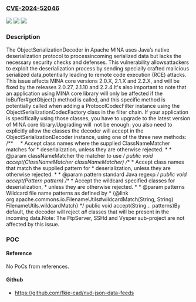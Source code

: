 ### [CVE-2024-52046](https://cve.mitre.org/cgi-bin/cvename.cgi?name=CVE-2024-52046)
![](https://img.shields.io/static/v1?label=Product&message=Apache%20MINA&color=blue)
![](https://img.shields.io/static/v1?label=Version&message=n%2Fa&color=blue)
![](https://img.shields.io/static/v1?label=Vulnerability&message=CWE-94%20Improper%20Control%20of%20Generation%20of%20Code%20('Code%20Injection')&color=brighgreen)

### Description

The ObjectSerializationDecoder in Apache MINA uses Java’s native deserialization protocol to processincoming serialized data but lacks the necessary security checks and defenses. This vulnerability allowsattackers to exploit the deserialization process by sending specially crafted malicious serialized data,potentially leading to remote code execution (RCE) attacks.															This issue affects MINA core versions 2.0.X, 2.1.X and 2.2.X, and will be fixed by the releases 2.0.27, 2.1.10 and 2.2.4.It's also important to note that an application using MINA core library will only be affected if the IoBuffer#getObject() method is called, and this specific method is potentially called when adding a ProtocolCodecFilter instance using the ObjectSerializationCodecFactory class in the filter chain. If your application is specifically using those classes, you have to upgrade to the latest version of MINA core library.Upgrading will  not be enough: you also need to explicitly allow the classes the decoder will accept in the ObjectSerializationDecoder instance, using one of the three new methods:    /**     * Accept class names where the supplied ClassNameMatcher matches for     * deserialization, unless they are otherwise rejected.     *     * @param classNameMatcher the matcher to use     */    public void accept(ClassNameMatcher classNameMatcher)    /**     * Accept class names that match the supplied pattern for     * deserialization, unless they are otherwise rejected.     *     * @param pattern standard Java regexp     */    public void accept(Pattern pattern)     /**     * Accept the wildcard specified classes for deserialization,     * unless they are otherwise rejected.     *     * @param patterns Wildcard file name patterns as defined by     *                  {@link org.apache.commons.io.FilenameUtils#wildcardMatch(String, String) FilenameUtils.wildcardMatch}     */    public void accept(String... patterns)By default, the decoder will reject *all* classes that will be present in the incoming data.Note: The FtpServer, SSHd and Vysper sub-project are not affected by this issue.

### POC

#### Reference
No PoCs from references.

#### Github
- https://github.com/fkie-cad/nvd-json-data-feeds


